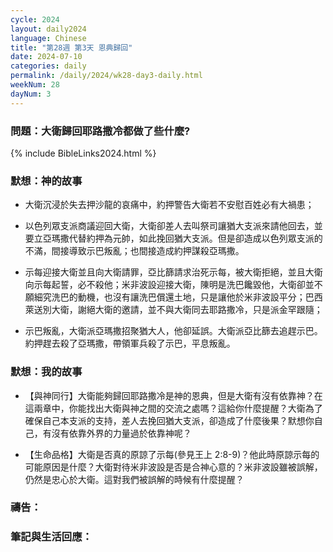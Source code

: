 ```yaml
---
cycle: 2024
layout: daily2024
language: Chinese
title: "第28週 第3天 恩典歸回"
date: 2024-07-10
categories: daily
permalink: /daily/2024/wk28-day3-daily.html
weekNum: 28
dayNum: 3
---
```


### 問題：大衛歸回耶路撒冷都做了些什麼?

{% include BibleLinks2024.html %}

### 默想：神的故事 
+ 大衛沉浸於失去押沙龍的哀痛中，約押警告大衛若不安慰百姓必有大禍患；  

+ 以色列眾支派商議迎回大衛，大衛卻差人去叫祭司讓猶大支派來請他回去，並要立亞瑪撒代替約押為元帥，如此挽回猶大支派。但是卻造成以色列眾支派的不滿，間接導致示巴叛亂；也間接造成約押謀殺亞瑪撒。  

+ 示每迎接大衛並且向大衛請罪，亞比篩請求治死示每，被大衛拒絕，並且大衛向示每起誓，必不殺他；米非波設迎接大衛，陳明是洗巴饞毀他，大衛卻並不願細究洗巴的動機，也沒有讓洗巴償還土地，只是讓他於米非波設平分；巴西萊送別大衛，謝絕大衛的邀請，並不與大衛同去耶路撒冷，只是派金罕跟隨；  

+ 示巴叛亂，大衛派亞瑪撒招聚猶大人，他卻延誤。大衛派亞比篩去追趕示巴。約押趕去殺了亞瑪撒，帶領軍兵殺了示巴，平息叛亂。  

### 默想：我的故事  
+ 【與神同行】大衛能夠歸回耶路撒冷是神的恩典，但是大衛有沒有依靠神？在這兩章中，你能找出大衛與神之間的交流之處嗎？這給你什麼提醒？大衛為了確保自己本支派的支持，差人去挽回猶大支派，卻造成了什麼後果？默想你自己，有沒有依靠外界的力量過於依靠神呢？  

+ 【生命品格】大衛是否真的原諒了示每(參見王上 2:8-9)？他此時原諒示每的可能原因是什麼？大衛對待米非波設是否是合神心意的？米非波設雖被誤解，仍然是忠心於大衛。這對我們被誤解的時候有什麼提醒？  


### 禱告：

### 筆記與生活回應：
